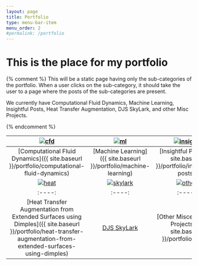 ```yaml
---
layout: page
title: Portfolio
type: menu-bar-item
menu_order: 2
#permalink: /portfolio
---
```

# This is the place for my portfolio
{% comment %}
This will be a static page having only the sub-categories of the portfolio. When a user clicks on the sub-category, it should take the user to a page where the posts of the sub-categories are present.

We currently have Computational Fluid Dynamics, Machine Learning, Insightful Posts, Heat Transfer Augmentation, DJS SkyLark, and other Misc Projects.

{% endcomment %}


|<a href="{{ site.baseurl }}/portfolio/computational-fluid-dynamics" target="_blank"> <img src="{{ site.baseurl }}/assets/cfd-main.jpg" alt="cfd"></a> | <a href="{{ site.baseurl }}/portfolio/machine-learning" target="_blank"> <img src="{{ site.baseurl }}/assets/pexels-photo-373543.jpeg" alt="ml"></a> |  <a href="{{ site.baseurl }}/portfolio/insightful-posts" target="_blank"> <img src="{{ site.baseurl }}/assets/insight-img.jpeg" alt="insight"></a> |
| :----: | :----: | :----: |
| [Computational Fluid Dynamics]({{ site.baseurl }}/portfolio/computational-fluid-dynamics) | [Machine Learning]({{ site.baseurl }}/portfolio/machine-learning) | [Insightful Posts]({{ site.baseurl }}/portfolio/insightful-posts) |
|<a href="{{ site.baseurl }}/portfolio/heat-transfer-augmentation-from-extended-surfaces-using-dimples" target="_blank"> <img src="{{ site.baseurl }}/assets/2003_Feb_CC_Figure1.jpg" alt="heat"></a> | <a href="http://djsskylark.com" target="_blank"> <img src="{{ site.baseurl }}/assets/img_7362.jpg" alt="skylark"></a> |  <a href="{{ site.baseurl }}/portfolio/other" target="_blank"> <img src="{{ site.baseurl }}/assets/pexels-photo-190537.jpeg" alt="other"></a> |
| :----: | :----: | :----: |
| [Heat Transfer Augmentation from Extended Surfaces using Dimples]({{ site.baseurl }}/portfolio/heat-transfer-augmentation-from-extended-surfaces-using-dimples) | [DJS SkyLark](http://djsskylark.com) | [Other Miscellaneous Projects]({{ site.baseurl }}/portfolio/other)
